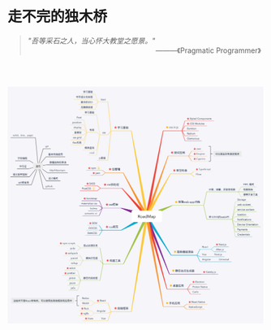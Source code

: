 # 走不完的独木桥

> *"吾等采石之人，当心怀大教堂之愿景。"*
> &emsp;&emsp;&emsp;&emsp;&emsp;&emsp;&emsp;&emsp;&emsp;&emsp;&emsp;&emsp;&emsp;&emsp;&emsp;&emsp;&emsp;&emsp;———《Pragmatic Programmer》

</br>
</br>

![2019学习路线图](./assets/RoadMap.png)
